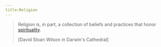 ```yaml
---
title:Religion
---
```


> Religion is, in part, a collection of beliefs and practices that honor [spirituality](#Spirituality).
> 
> [David Sloan Wilson in Darwin's Cathedral]